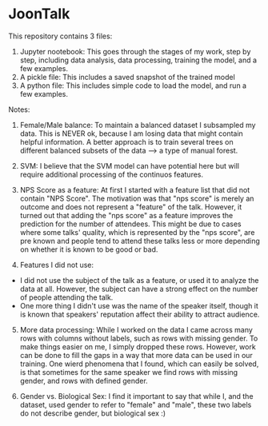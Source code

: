 # JoonTalk
This repository contains 3 files:
1. Jupyter nootebook: This goes through the stages of my work, step by step, including data analysis, data processing, training the model, and a few examples.
2. A pickle file: This includes a saved snapshot of the trained model
3. A python file: This includes simple code to load the model, and run a few examples.

Notes:
1. Female/Male balance:
To maintain a balanced dataset I subsampled my data. This is NEVER ok, because I am losing data that might contain helpful information.
A better approach is to train several trees on different balanced subsets of the data --> a type of manual forest.

2. SVM:
I believe that the SVM  model can have potential here but will require additional processing of the continuos features.

3. NPS Score as a feature:
At first I started with a feature list that did not contain "NPS Score". The motivation was that "nps score" is merely an outcome and does not represent a "feature" of the talk. However, it turned out that adding the "nps score" as a feature improves the prediction for the number of attendees.
This might be due to cases where some talks' quality, which is represented by the "nps score", are pre known and people tend to attend these talks less or more depending on whether it is known to be good or bad.

4. Features I did not use:
- I did not use the subject of the talk as a feature, or used it to analyze the data at all. However, the subject can have a strong effect on the number of people attending the talk.
- One more thing I didn't use was the name of the speaker itself, though it is known that speakers' reputation affect their ability to attract audience.

5. More data processing:
While I worked on the data I came across many rows with columns without labels, such as rows with missing gender. To make things easier on me, I simply dropped these rows. However, work can be done to fill the gaps in a way that more data can be used in our training. One wierd phenomena that I found, which can easily be solved, is that sometimes for the same speaker we find rows with missing gender, and rows with defined gender.

6. Gender vs. Biological Sex: I find it important to say that while I, and the dataset, used gender to refer to "female" and "male", these two labels do not describe gender, but biological sex :)
